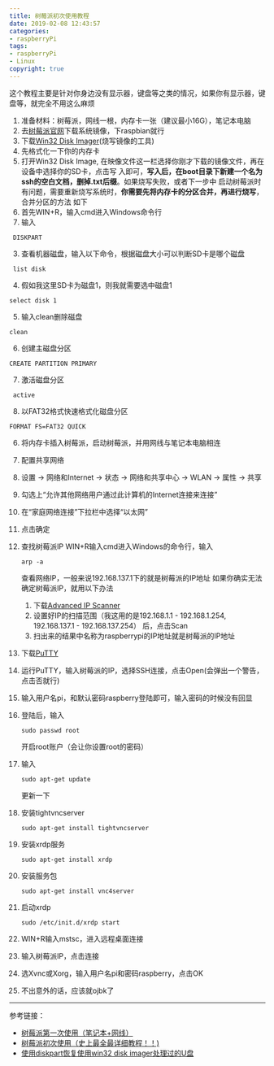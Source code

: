 ```yaml
---
title: 树莓派初次使用教程
date: 2019-02-08 12:43:57
categories:
- raspberryPi
tags:
- raspberryPi
- Linux
copyright: true
---
```


这个教程主要是针对你身边没有显示器，键盘等之类的情况，如果你有显示器，键盘等，就完全不用这么麻烦
<!-- more -->

1. 准备材料：树莓派，网线一根，内存卡一张（建议最小16G），笔记本电脑 
2. 去[树莓派官网](https://www.raspberrypi.org/downloads/)下载系统镜像，下raspbian就行 
3. 下载[Win32 Disk Imager](https://sourceforge.net/projects/win32diskimager/)(烧写镜像的工具) 
4. 先格式化一下你的内存卡 
5. 打开Win32 Disk Image, 在映像文件这一栏选择你刚才下载的镜像文件，再在设备中选择你的SD卡，点击写 入即可，**写入后，在boot目录下新建一个名为ssh的空白文档，删掉.txt后缀**。如果烧写失败，或者下一步中 启动树莓派时有问题，需要重新烧写系统时，**你需要先将内存卡的分区合并，再进行烧写**，合并分区的方法 如下 
  1. 首先WIN+R，输入cmd进入Windows命令行 
  2. 输入
   ```
    DISKPART
   ```
  3. 查看机器磁盘，输入以下命令，根据磁盘大小可以判断SD卡是哪个磁盘
   ```
    list disk
   ```
  4. 假如我这里SD卡为磁盘1，则我就需要选中磁盘1
   ```
   select disk 1
   ```
  5. 输入clean删除磁盘
   ```
   clean
   ```
  6. 创建主磁盘分区
   ```
   CREATE PARTITION PRIMARY
   ```
  7. 激活磁盘分区
   ```
    active
   ```
  8. 以FAT32格式快速格式化磁盘分区
   ```
   FORMAT FS=FAT32 QUICK
   ```

6. 将内存卡插入树莓派，启动树莓派，并用网线与笔记本电脑相连
7. 配置共享网络
  1. 设置 -> 网络和Internet -> 状态 -> 网络和共享中心 -> WLAN -> 属性 -> 共享
  2. 勾选上“允许其他网络用户通过此计算机的Internet连接来连接”
  3. 在“家庭网络连接”下拉栏中选择“以太网”
  4. 点击确定
8. 查找树莓派IP 
   WIN+R输入cmd进入Windows的命令行，输入

   ```
   arp -a
   ```
   查看网络IP，一般来说192.168.137.1下的就是树莓派的IP地址
   如果你确实无法确定树莓派IP，就用以下办法 

   1. 下载[Advanced IP Scanner](http://www.advanced-ip-scanner.com/cn/)
   2. 设置好IP的扫描范围（我这用的是192.168.1.1 - 192.168.1.254, 192.168.137.1 - 192.168.137.254） 后，点击Scan
   3. 扫出来的结果中名称为raspberrypi的IP地址就是树莓派的IP地址 
9. 下载[PuTTY](https://www.chiark.greenend.org.uk/~sgtatham/putty/latest.html)
10. 运行PuTTY，输入树莓派的IP，选择SSH连接，点击Open(会弹出一个警告，点击否就行)
11. 输入用户名pi，和默认密码raspberry登陆即可，输入密码的时候没有回显
12. 登陆后，输入
    ```
    sudo passwd root
    ```
    开启root账户（会让你设置root的密码）
13. 输入
    ```
    sudo apt-get update
    ```
    更新一下 
14. 安装tightvncserver
    ```
    sudo apt‐get install tightvncserver
    ```
15. 安装xrdp服务
    ```
    sudo apt‐get install xrdp
    ```
16. 安装服务包
    ```
    sudo apt‐get install vnc4server
    ```
17. 启动xrdp
    ```
    sudo /etc/init.d/xrdp start
    ```
18. WIN+R输入mstsc，进入远程桌面连接
19. 输入树莓派IP，点击连接
20. 选Xvnc或Xorg，输入用户名pi和密码raspberry，点击OK
21. 不出意外的话，应该就ojbk了

***
参考链接：

* [树莓派第一次使用（笔记本+网线）](https://blog.csdn.net/Tavox/article/details/70994392)
* [树莓派初次使用（史上最全最详细教程！！)](https://blog.csdn.net/XYscript/article/details/65487038)
* [使用diskpart恢复使用win32 disk imager处理过的U盘](https://blog.csdn.net/z3881006/article/details/72590539)

